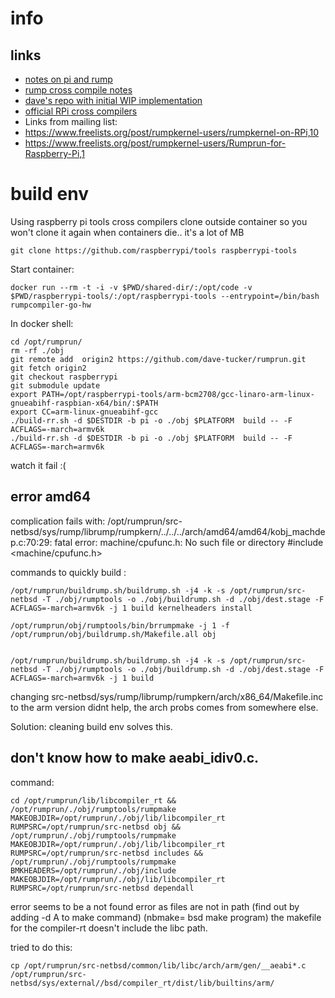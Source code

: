 # info
## links
- [notes on pi and rump](https://github.com/rumpkernel/wiki/wiki/Info%3A-Notes-on-hardware-platforms#raspberry-pi)
- [rump cross compile notes](https://github.com/rumpkernel/wiki/wiki/Howto:-Cross-compiling)
- [dave's repo with initial WIP implementation](https://github.com/dave-tucker/rumprun/tree/raspberrypi)
- [official RPi cross compilers](https://github.com/raspberrypi/tools)
- Links from mailing list:
 - https://www.freelists.org/post/rumpkernel-users/rumpkernel-on-RPi,10
 - https://www.freelists.org/post/rumpkernel-users/Rumprun-for-Raspberry-Pi,1

# build env

Using raspberry pi tools cross compilers
clone outside container so you won't clone it again when containers die.. it's a lot of MB

    git clone https://github.com/raspberrypi/tools raspberrypi-tools

Start container:

    docker run --rm -t -i -v $PWD/shared-dir/:/opt/code -v $PWD/raspberrypi-tools/:/opt/raspberrypi-tools --entrypoint=/bin/bash rumpcompiler-go-hw

In docker shell:

    cd /opt/rumprun/
    rm -rf ./obj
    git remote add  origin2 https://github.com/dave-tucker/rumprun.git
    git fetch origin2
    git checkout raspberrypi
    git submodule update
    export PATH=/opt/raspberrypi-tools/arm-bcm2708/gcc-linaro-arm-linux-gnueabihf-raspbian-x64/bin/:$PATH
    export CC=arm-linux-gnueabihf-gcc
    ./build-rr.sh -d $DESTDIR -b pi -o ./obj $PLATFORM  build -- -F ACFLAGS=-march=armv6k
    ./build-rr.sh -d $DESTDIR -b pi -o ./obj $PLATFORM  build -- -F ACFLAGS=-march=armv6k

watch it fail :(  

## error amd64
complication fails with:
/opt/rumprun/src-netbsd/sys/rump/librump/rumpkern/../../../arch/amd64/amd64/kobj_machdep.c:70:29: fatal error: machine/cpufunc.h: No such file or directory
 #include <machine/cpufunc.h>

commands to quickly build :

    /opt/rumprun/buildrump.sh/buildrump.sh -j4 -k -s /opt/rumprun/src-netbsd -T ./obj/rumptools -o ./obj/buildrump.sh -d ./obj/dest.stage -F ACFLAGS=-march=armv6k -j 1 build kernelheaders install

    /opt/rumprun/obj/rumptools/bin/brrumpmake -j 1 -f /opt/rumprun/obj/buildrump.sh/Makefile.all obj


    /opt/rumprun/buildrump.sh/buildrump.sh -j4 -k -s /opt/rumprun/src-netbsd -T ./obj/rumptools -o ./obj/buildrump.sh -d ./obj/dest.stage -F ACFLAGS=-march=armv6k -j 1 build


changing src-netbsd/sys/rump/librump/rumpkern/arch/x86_64/Makefile.inc to the arm version didnt help, the arch probs comes from somewhere else.

Solution: cleaning build env solves this.

## don't know how to make aeabi_idiv0.c.

command:

    cd /opt/rumprun/lib/libcompiler_rt && /opt/rumprun/./obj/rumptools/rumpmake MAKEOBJDIR=/opt/rumprun/./obj/lib/libcompiler_rt RUMPSRC=/opt/rumprun/src-netbsd obj && /opt/rumprun/./obj/rumptools/rumpmake MAKEOBJDIR=/opt/rumprun/./obj/lib/libcompiler_rt RUMPSRC=/opt/rumprun/src-netbsd includes && /opt/rumprun/./obj/rumptools/rumpmake BMKHEADERS=/opt/rumprun/./obj/include MAKEOBJDIR=/opt/rumprun/./obj/lib/libcompiler_rt RUMPSRC=/opt/rumprun/src-netbsd dependall


error seems to be a not found error as files are not in path (find out by adding -d A to make command) (nbmake= bsd make program)
the makefile for the compiler-rt doesn't include the libc path.

tried to do this:

    cp /opt/rumprun/src-netbsd/common/lib/libc/arch/arm/gen/__aeabi*.c  /opt/rumprun/src-netbsd/sys/external//bsd/compiler_rt/dist/lib/builtins/arm/
